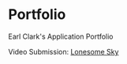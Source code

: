# Portfolio
Earl Clark's Application Portfolio 



Video Submission: [Lonesome Sky](https://youtu.be/fMeS1OuRAkA)
